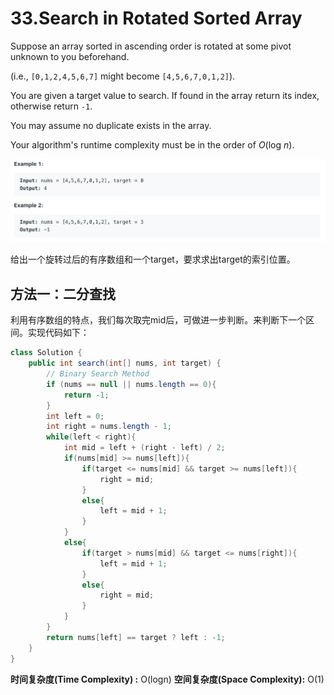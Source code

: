 # 33.Search in Rotated Sorted Array

Suppose an array sorted in ascending order is rotated at some pivot unknown to you beforehand.

\(i.e., `[0,1,2,4,5,6,7]` might become `[4,5,6,7,0,1,2]`\).

You are given a target value to search. If found in the array return its index, otherwise return `-1`.

You may assume no duplicate exists in the array.

Your algorithm's runtime complexity must be in the order of _O_\(log _n_\).

![](.gitbook/assets/image%20%2849%29.png)

给出一个旋转过后的有序数组和一个target，要求求出target的索引位置。

## 方法一：二分查找

利用有序数组的特点，我们每次取完mid后，可做进一步判断。来判断下一个区间。实现代码如下：

```java
class Solution {
    public int search(int[] nums, int target) {
        // Binary Search Method
        if (nums == null || nums.length == 0){
            return -1;
        }
        int left = 0;
        int right = nums.length - 1;
        while(left < right){
            int mid = left + (right - left) / 2;
            if(nums[mid] >= nums[left]){
                if(target <= nums[mid] && target >= nums[left]){
                    right = mid;
                }
                else{
                    left = mid + 1;
                }
            }
            else{
                if(target > nums[mid] && target <= nums[right]){
                    left = mid + 1;
                }
                else{
                    right = mid;
                }
            }
        }
        return nums[left] == target ? left : -1;
    }
}
```

**时间复杂度\(Time Complexity\) :** O\(logn\)          **空间复杂度\(Space Complexity\):** O\(1\)

